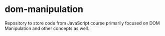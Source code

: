 # dom-manipulation
Repository to store code from JavaScript course primarily focused on DOM Manipulation and other concepts as well.
